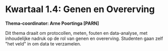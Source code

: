 # Kwartaal 1.4: Genen en Overerving

**Thema-coordinator: Arne Poortinga [PARN]**

Dit thema draait om protocollen, meten, fouten en data-analyse, met inhoudelijke nadruk op de rol van genen en overerving. Studenten gaan zelf "het veld" in om data te verzamelen.
